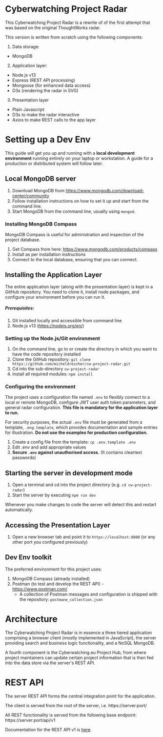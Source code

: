# Cyberwatching Project Radar

This Cyberwatching Project Radar is a rewrite of of the first attempt that was based on the original ThoughtWorks radar.

This version is written from scratch using the following components:
1. Data storage:
  * MongoDB 
2. Application layer:
  * Node.js v13
  * Express (REST API processing)
  * Mongoose (for enhanced data access)
  * D3s (rendering the radar in SVG)
3. Presentation layer
  * Plain Javascript
  * D3s to make the radar interactive
  * Axios to make REST calls to the app layer

# Setting up a Dev Env

This guide will get you up and running with a **local development environment** running entirely on your laptop or workstation. A guide for a production or distributed system will follow later.

## Local MongoDB server

1. Download MongoDB from https://www.mongodb.com/download-center/community
2. Follow installation instructions on how to set it up and start from the command line.
3. Start MongoDB from the command line, usually using `mongod`.

### Installing MongoDB Compass

MongoDB Compass is useful for administration and inspection of the project database.

1. Get Compass from here: https://www.mongodb.com/products/compass
2. Install as per installation instructions
3. Connect to the local database, ensuring that you can connect.

## Installing the Application Layer

The entire application layer (along with the presentation layer) is kept in a GitHub repository. You need to clone it, install node packages, and configure your environment before you can run it.

##### Prerequisites:
1. Git installed locally and accessible from command line
2. Node.js v13 (https://nodejs.org/en/)

### Setting up the Node.js/Git environment
1. On the command line, go to or create the directory in which you want to have the code repository installed
2. Clone the GitHub repository: `git clone https://github.com/micheldrescher/cw-project-radar.git`
3. Cd into the sub-directory `cw-project-radar`
4. Install all required modules: `npm install`

### Configuring the environment

The project uses a configuration file named `.env` to flexibly connect to a local or remote MongoDB, configure JWT user auth token parameters, and general radar configuration. **This file is mandatory for the application layer to run.**

For security purposes, the actual `.env` file must be generated from a template, `.eng.template`, which provides documentation and sample entries for illustration. **Do not use the examples for production configuration.**

1. Create a config file from the template: `cp .env.template .env`
2. Edit .env and add appropriate values
3. **Secure `.env` against unauthorised access.** (It contains cleartext passwords)

## Starting the server in development mode

1. Open a terminal and cd into the project directory (e.g. `cd cw-project-radar`)
2. Start the server by executing `npm run dev`

Whenever you make changes to code the server will detect this and restart automatically.

## Accessing the Presentation Layer

1. Open a new browser tab and point it to `https://localhost:8080` (or any other port you configured previously)

## Dev Env toolkit

The preferred environment for this project uses:
1. MongoDB Compass (already installed)
2. Postman (to test and develop the REST API) - https://www.postman.com/
    * A collection of Postman messages and configuration is shipped with the repository: `postmane_collection.json`


# Architecture

The Cyberwatching Project Radar is in essence a three tiered application comprising a browser client (mostly implemented in JavaScript), the server providing search and business logic functionality, and a NoSQL MongoDB.

A fourth component is the Cyberwatching.eu Project Hub, from where project maintainers can update certain project information that is then fed into the data store via the server's REST API.

# REST API

The server REST API forms the central integration point for the application.

The client is served from the root of the server, i.e. https://server:port/

All REST functionality is served from the following base endpoint: https://server:port/api/v1

Documentation for the REST API v1 is [here](https://github.com/micheldrescher/cw-project-radar/blob/master/REST%20API%20v1.md).
